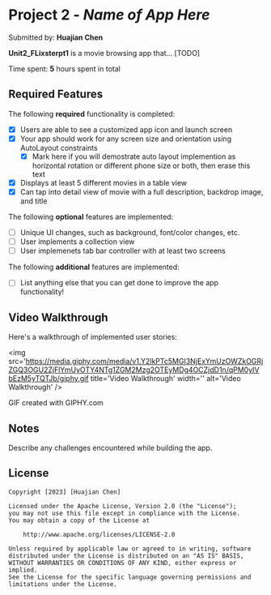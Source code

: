 # Project 2 - *Name of App Here*

Submitted by: **Huajian Chen**

**Unit2_FLixsterpt1** is a movie browsing app that... [TODO] 

Time spent: **5** hours spent in total

## Required Features

The following **required** functionality is completed:

- [x] Users are able to see a customized app icon and launch screen
- [x] Your app should work for any screen size and orientation using AutoLayout constraints
  - [x] Mark here if you will demostrate auto layout implemention as horizontal rotation or different phone size or both, then erase this text
- [x] Displays at least 5 different movies in a table view
- [x] Can tap into detail view of movie with a full description, backdrop image, and title
 
The following **optional** features are implemented:

- [ ] Unique UI changes, such as background, font/color changes, etc.
- [ ] User implements a collection view
- [ ] User implemenets tab bar controller with at least two screens

The following **additional** features are implemented:

- [ ] List anything else that you can get done to improve the app functionality!

## Video Walkthrough

Here's a walkthrough of implemented user stories:

<img src='https://media.giphy.com/media/v1.Y2lkPTc5MGI3NjExYmUzOWZkOGRjZGQ3OGU2ZjFlYmUyOTY4NTg1ZGM2Mzg2OTEyMDg4OCZjdD1n/qPM0yIVbEzM5yTQTJb/giphy.gif title='Video Walkthrough' width='' alt='Video Walkthrough' />

<!-- Replace this with whatever GIF tool you used! -->
GIF created with GIPHY.com
## Notes

Describe any challenges encountered while building the app.

## License

    Copyright [2023] [Huajian Chen]

    Licensed under the Apache License, Version 2.0 (the "License");
    you may not use this file except in compliance with the License.
    You may obtain a copy of the License at

        http://www.apache.org/licenses/LICENSE-2.0

    Unless required by applicable law or agreed to in writing, software
    distributed under the License is distributed on an "AS IS" BASIS,
    WITHOUT WARRANTIES OR CONDITIONS OF ANY KIND, either express or implied.
    See the License for the specific language governing permissions and
    limitations under the License.
